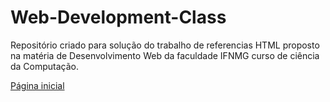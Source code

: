 # Web-Development-Class

Repositório criado para solução do trabalho de referencias HTML proposto na matéria de Desenvolvimento Web da faculdade IFNMG curso de ciência da Computação.


[Página inicial](https://byhugoleo.github.io/Web-Development-Class/src/main/webapp/)
